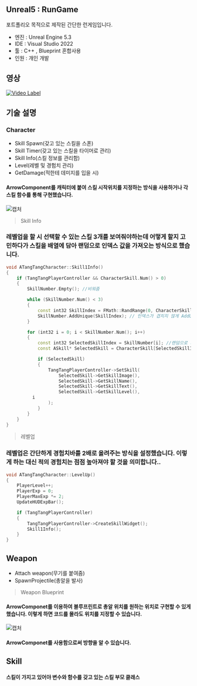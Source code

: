 ## Unreal5 : RunGame
포트폴리오 목적으로 제작된 간단한 런게임입니다.

- 엔진 : Unreal Engine 5.3
- IDE : Visual Studio 2022
- 툴 : C++ , Blueprint 혼합사용
- 인원 : 개인 개발

## 영상
[![Video Label](https://img.youtube.com/vi/JK8cCLz8lUc/0.jpg)](https://www.youtube.com/watch?v=JK8cCLz8lUc')



## 기술 설명
### Character
- Skill Spawn(갖고 있는 스킬을 스폰)
- Skill Timer(갖고 있는 스킬을 타이머로 관리)
- Skill Info(스킬 정보를 관리함)
- Level(레벨 및 경험치 관리)
- GetDamage(적한테 데미지를 입을 시)

#### ArrowComponent를 캐릭터에 붙여 스킬 시작위치를 지정하는 방식을 사용하거나 각 스킬 함수를 통해 구현했습니다.
![캡처](https://github.com/Junghyeon0710/TangTang/assets/133496610/53d67aa4-1a3a-4c64-82dd-4ece66c2cabd)


>Skill Info
### 레벨업을 할 시 선택할 수 있는 스킬 3개를 보여줘야하는데 어떻게 할지 고민하다가 스킬을 배열에 담아 랜덤으로 인덱스 값을 가져오는 방식으로 했습니다.
```C++
void ATangTangCharacter::Skill1Info()
{
	if (TangTangPlayerController && CharacterSkill.Num() > 0)
	{
		SkillNumber.Empty(); //비워줌

		while (SkillNumber.Num() < 3)
		{
			const int32 SkillIndex = FMath::RandRange(0, CharacterSkill.Num() - 1); //0에서 가지고있는 스킬만큼 랜덤인덱스 가지고 옴
			SkillNumber.AddUnique(SkillIndex); // 인덱스가 겹치지 않게 AddUnique를 사용
		}

		for (int32 i = 0; i < SkillNumber.Num(); i++)
		{
			const int32 SelectedSkillIndex = SkillNumber[i]; //랜덤으로 가져온 인덱스를 가져옴 
			const ASkill* SelectedSkill = CharacterSkill[SelectedSkillIndex].GetDefaultObject(); //해당 인덱스 스킬정보를 가져옴

			if (SelectedSkill)
			{
				TangTangPlayerController->SetSkill(
					SelectedSkill->GetSkillImage(),
					SelectedSkill->GetSkillName(),
					SelectedSkill->GetSkillText(),
					SelectedSkill->GetSkillLevel(),
          i
				);
			}
		}
	}
}
```

>레벨업
### 레벨업은 간단하게 경험치바를 2배로 올려주는 방식을 설정했습니다. 이렇게 하는 대신 적의 경험치는 점점 높아져야 할 것을 의미합니다..
```C++
void ATangTangCharacter::LevelUp()
{
	PlayerLevel++;
	PlayerExp = 0;
	PlayerMaxExp *= 2;
	UpdateHUDExpBar();

	if (TangTangPlayerController)
	{
		TangTangPlayerController->CreateSkillWidget();
		Skill1Info();
	}
}
```

## Weapon
- Attach weapon(무기를 붙여줌)
- SpawnProjectile(총알을 발사)

>Weapon Blueprint
#### ArrowComponet를 이용하여 블루프린트로 총알 위치를 원하는 위치로 구현할 수 있게 했습니다. 이렇게 하면 코드를 몰라도 위치를 지정할 수 있습니다.
![캡처](https://github.com/Junghyeon0710/TangTang/assets/133496610/8bb4eb84-e2cc-4c0d-b23f-7a0aa13079ea)
#### ArrowComponet를 사용함으로써 방향을 알 수 있습니다.

## Skill
#### 스킬이 가지고 있어야 변수와 함수를 갖고 있는 스킬 부모 클래스


